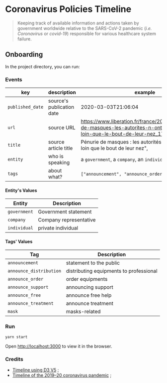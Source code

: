 # Coronavirus Policies Timeline

> Keeping track of available information and actions taken by government worldwide relative to the SARS-CoV-2 pandemic (_i.e._ _Coronavirus_ or _covid-19_) responsible for various healthcare system failure.

## Onboarding

In the project directory, you can run:

### Events

| key | description | example
| --- | --- | --- |
`published_date` | source's publication date |  2020-03-03T21:06:04
`url` | source URL |  https://www.liberation.fr/france/2020/03/03/penurie-de-masques-les-autorites-n-ont-pas-vu-plus-loin-que-le-bout-de-leur-nez_1780489",
`title` | source article title |  Pénurie de masques : les autorités n’ont pas vu plus loin que le bout de leur nez",
`entity` | who is speaking | a `government`, a `company`, an `individual`, etc.
`tags` | about what? |  `["announcement", "announce_order", "mask"]`, etc.

#### Entity's Values


| Entity | Description |
| --- | --- |
`government` | Government statement | French goverment, local state or their representative
`company` | Company representative | Dyson, Google, etc.
`individual` | private individual 

#### Tags' Values

| Tag | Description |
| --- | --- |
`announcement` | statement to the public 
`announce_distribution` | distributing equipments to professional
`announce_order` | order equipments
`announce_support` | announcing support
`announce_free` | announce free help
`announce_treatment` | announce treatment 
`mask` | masks-related


### Run

    yarn start
<!-- make serve-backend
make serve-frontend -->

Open [http://localhost:3000](http://localhost:3000) to view it in the browser.

### Credits

* [Timeline using D3 V5](https://observablehq.com/@ltmylinh/timeline-using-d3-v5) ;
* [Timeline of the 2019–20 coronavirus pandemic](https://www.wikiwand.com/en/Timeline_of_the_2019%E2%80%9320_coronavirus_pandemic) ;